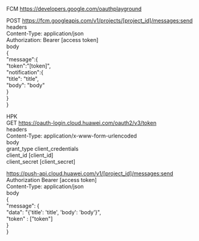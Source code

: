 FCM
https://developers.google.com/oauthplayground

POST https://fcm.googleapis.com/v1/projects/[project_id]/messages:send  
headers  
Content-Type: application/json  
Authorization: Bearer [access token]  
body  
{  
	"message":{  
        "token":"[token]",  
        "notification":{  
            "title": "title",  
            "body": "body"  
        }  
    }  
}  

HPK  
GET https://oauth-login.cloud.huawei.com/oauth2/v3/token  
headers  
Content-Type: application/x-www-form-urlencoded  
body  
grant_type client_credentials  
client_id [client_id]  
client_secret [client_secret]  
  
https://push-api.cloud.huawei.com/v1/[project_id]/messages:send  
Authorization Bearer [access token]  
Content-Type: application/json  
body  
{  
    "message": {  
        "data": "{'title': 'title', 'body': 'body'}",  
        "token" : ["token"]  
    }  
}  
